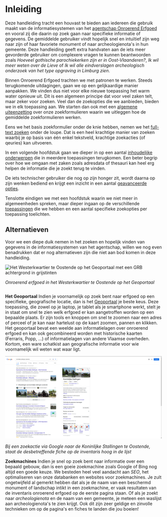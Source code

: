 # Inleiding


Deze handleiding tracht een houvast te bieden aan iedereen die gebruik maakt
van de informatiesystemen van het [agentschap Onroerend
Erfgoed](https://www.onroerenderfgoed.be) en vooral zij die daarin op zoek
gaan naar specifieke informatie of gegevens. De gemiddelde gebruiker vindt
hopelijk snel en intuïtief zijn weg naar zijn of haar favoriete monument of
naar archeologienota's in hun gemeente. Deze handleiding geeft extra
handvaten aan de iets meer gevorderde gebruiker om complexere vragen te kunnen
beantwoorden zoals *Hoeveel gothische parochiekerken zijn er in
Oost-Vlaanderen?*, *Ik wil meer weten over de Lieve* of *Ik wil alle eindverslagen 
archeologisch onderzoek van het type opgraving in Limburg zien*.

Binnen Onroerend Erfgoed trachten we met patronen te werken. Steeds
terugkomende uitdagingen, gaan we op een gelijkaardige manier aanpakken. We vinden 
dus niet voor elke nieuwe toepassing het warm water opnieuw uit. Dit is een algemeen 
principe dat voor veel zaken telt, maar zeker voor zoeken.
Veel dan de zoekopties die we aanbieden, bieden we in elk toepassing aan. We 
starten dan ook met een [algemene uiteenzetting](formulieren.md) over onze
zoekformulieren waarin we uitleggen hoe de gemiddelde zoekformulieren werken.

Eens we het basis zoekformulier onder de knie hebben, nemen we het [full-text
zoeken](zoeken.md) onder de loupe. Dat is een heel krachtige manier van zoeken
waarbij je op basis van één enkel tekstveld, krachtige zoekacties (of qeuries)
kan uitvoeren.

In een volgende hoofdstuk gaan we dieper in op een aantal [inhoudelijke
onderwerpen](onderwerpen.md) die in meerdere toepassingen terugkomen. Een beter
begrip over hoe we omgaan met zaken zoals adresdata of thesauri kan heel erg
helpen de informatie die je zoekt terug te vinden.

De iets technischer gebruiker die nog op zijn honger zit, wordt daarna op zijn
wenken bediend en krijgt een inzicht in een aantal [geavanceerde
opties](geavanceerd.md).

Tenslotte eindigen we met een hoofdstuk waarin we niet meer in algemeenheden
spreken, maar dieper ingaan op de verschillende [toepassingen](toepassingen.md) 
die we hebben en een aantal specifieke zoekopties per toepassing toelichten.

## Alternatieven

Voor we een diepe duik nemen in het zoeken en hopelijk vinden van gegevens in
de informatiesystemen van het agentschap, willen we nog even benadrukken dat
er nog alternatieven zijn die niet aan bod komen in deze handleiding.

![Het Westerkwartier te Oostende op het Geoportaal met een GRB achtergrond in
grijstinten](geoportaal_westerkwartier_oostende.png)

*Onroerend erfgoed in het Westerkwartier te Oostende op het Geoportaal*

```{index} geoportaal
```

**Het Geoportaal** Indien je voornamelijk op zoek bent naar erfgoed op een
specifieke, geografische locatie, dan is het
[Geoportaal](https://geo.onroerenderfgoed.be) je beste keus. Deze toepassing,
die zowel op je laptop, je tablet als je smartphone werkt, stelt je in staat om
snel te zien welk erfgoed er kan aangetroffen worden op een bepaalde plaats. Er
zijn tools en knoppen om snel te zoomen naar een adres of perceel of je kan
naar hartelust op de kaart zoomen, pannen en klikken. Het geoportaal bevat een
weelde aan informatielagen over onroerend erfgoed en kan ook gecombineerd
worden met historische kaarten (Ferraris, Popp, ...) of informatielagen van
andere Vlaamse overheden. Kortom, een ware schatkist aan geografische informatie 
voor wie voornamelijk wil weten wat waar ligt.

![Zoeken naar De Koninklijke Stallingen te Oostende via Google](google_stallingen_oostende.png)

*Bij een zoekactie via Google naar de Koninlijke Stallingen te Oostende, staat
de desbetreffende fiche op de inventaris hoog in de lijst*

**Zoekmachines** Indien je snel op zoek bent naar informatie over een bepaald
gebouw, dan is een goeie zoekmachine zoals Google of Bing nog altijd een
goede keuze. We besteden heel veel aandacht aan *SEO*, het optimaliseren van onze
databanken en websites voor zoekmachines. Je zult ongetwijfeld al gemerkt
hebben dat als je de naam van een beschermd monument of landschap intikt in een
zoekmachine, er vaak resultaten van de inventaris onroerend erfgoed op de
eerste pagina staan. Of als je zoekt naar *archeologienota* en de naam van een 
gemeente, je meteen een waslijst aan archeologienota's te zien krijgt. Ook dit
zijn zeer geldige en zinvolle technieken om op de pagina's en fiches te landen
die jou boeien!
